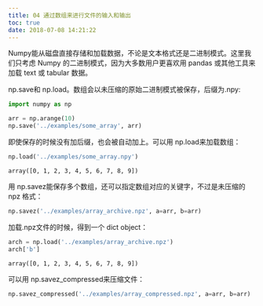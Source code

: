 ```yaml
---
title: 04 通过数组来进行文件的输入和输出
toc: true
date: 2018-07-08 14:21:22
---
```


Numpy能从磁盘直接存储和加载数据，不论是文本格式还是二进制模式。这里我们只考虑 Numpy 的二进制模式，因为大多数用户更喜欢用 pandas 或其他工具来加载 text 或 tabular 数据。

np.save和 np.load。数组会以未压缩的原始二进制模式被保存，后缀为.npy:


```Python
import numpy as np

arr = np.arange(10)
np.save('../examples/some_array', arr)
```

即使保存的时候没有加后缀，也会被自动加上。可以用 np.load来加载数组：


```Python
np.load('../examples/some_array.npy')
```




    array([0, 1, 2, 3, 4, 5, 6, 7, 8, 9])



用 np.savez能保存多个数组，还可以指定数组对应的关键字，不过是未压缩的 npz 格式：


```Python
np.savez('../examples/array_archive.npz', a=arr, b=arr)
```

加载.npz文件的时候，得到一个 dict object：


```Python
arch = np.load('../examples/array_archive.npz')
arch['b']
```




    array([0, 1, 2, 3, 4, 5, 6, 7, 8, 9])



可以用 np.savez_compressed来压缩文件：


```Python
np.savez_compressed('../examples/array_compressed.npz', a=arr, b=arr)
```


```Python

```
